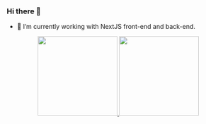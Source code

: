 ### Hi there 👋

- 🔭 I’m currently working with NextJS front-end and back-end.

<div align="center">
  <a href="https://github.com/RamboGj">
  <img height="180em" src="https://github-readme-stats.vercel.app/api?username=rafaballerini&show_icons=true&theme=dracula&include_all_commits=true&count_private=true"/>
  <img height="180em" src="https://github-readme-stats.vercel.app/api/top-langs/?username=rafaballerini&layout=compact&langs_count=7&theme=dracula"/>
</div>
